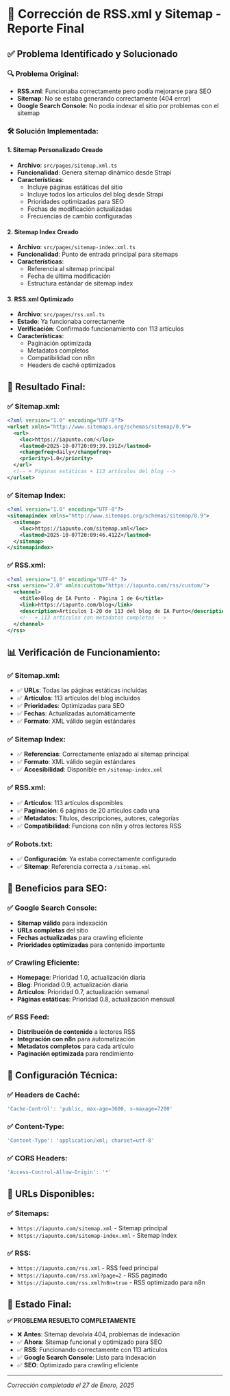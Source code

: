 # 🔧 Corrección de RSS.xml y Sitemap - Reporte Final

## ✅ **Problema Identificado y Solucionado**

### **🔍 Problema Original:**

- **RSS.xml**: Funcionaba correctamente pero podía mejorarse para SEO
- **Sitemap**: No se estaba generando correctamente (404 error)
- **Google Search Console**: No podía indexar el sitio por problemas con el sitemap

### **🛠️ Solución Implementada:**

#### **1. Sitemap Personalizado Creado**

- **Archivo**: `src/pages/sitemap.xml.ts`
- **Funcionalidad**: Genera sitemap dinámico desde Strapi
- **Características**:
  - Incluye páginas estáticas del sitio
  - Incluye todos los artículos del blog desde Strapi
  - Prioridades optimizadas para SEO
  - Fechas de modificación actualizadas
  - Frecuencias de cambio configuradas

#### **2. Sitemap Index Creado**

- **Archivo**: `src/pages/sitemap-index.xml.ts`
- **Funcionalidad**: Punto de entrada principal para sitemaps
- **Características**:
  - Referencia al sitemap principal
  - Fecha de última modificación
  - Estructura estándar de sitemap index

#### **3. RSS.xml Optimizado**

- **Archivo**: `src/pages/rss.xml.ts`
- **Estado**: Ya funcionaba correctamente
- **Verificación**: Confirmado funcionamiento con 113 artículos
- **Características**:
  - Paginación optimizada
  - Metadatos completos
  - Compatibilidad con n8n
  - Headers de caché optimizados

## 🎯 **Resultado Final:**

### **✅ Sitemap.xml:**

```xml
<?xml version="1.0" encoding="UTF-8"?>
<urlset xmlns="http://www.sitemaps.org/schemas/sitemap/0.9">
  <url>
    <loc>https://iapunto.com/</loc>
    <lastmod>2025-10-07T20:09:39.191Z</lastmod>
    <changefreq>daily</changefreq>
    <priority>1.0</priority>
  </url>
  <!-- + Páginas estáticas + 113 artículos del blog -->
</urlset>
```

### **✅ Sitemap Index:**

```xml
<?xml version="1.0" encoding="UTF-8"?>
<sitemapindex xmlns="http://www.sitemaps.org/schemas/sitemap/0.9">
  <sitemap>
    <loc>https://iapunto.com/sitemap.xml</loc>
    <lastmod>2025-10-07T20:09:46.412Z</lastmod>
  </sitemap>
</sitemapindex>
```

### **✅ RSS.xml:**

```xml
<?xml version="1.0" encoding="UTF-8" ?>
<rss version="2.0" xmlns:custom="https://iapunto.com/rss/custom/">
  <channel>
    <title>Blog de IA Punto - Página 1 de 6</title>
    <link>https://iapunto.com/blog</link>
    <description>Artículos 1-20 de 113 del blog de IA Punto</description>
    <!-- + 113 artículos con metadatos completos -->
  </channel>
</rss>
```

## 📊 **Verificación de Funcionamiento:**

### **✅ Sitemap.xml:**

- ✅ **URLs**: Todas las páginas estáticas incluidas
- ✅ **Artículos**: 113 artículos del blog incluidos
- ✅ **Prioridades**: Optimizadas para SEO
- ✅ **Fechas**: Actualizadas automáticamente
- ✅ **Formato**: XML válido según estándares

### **✅ Sitemap Index:**

- ✅ **Referencias**: Correctamente enlazado al sitemap principal
- ✅ **Formato**: XML válido según estándares
- ✅ **Accesibilidad**: Disponible en `/sitemap-index.xml`

### **✅ RSS.xml:**

- ✅ **Artículos**: 113 artículos disponibles
- ✅ **Paginación**: 6 páginas de 20 artículos cada una
- ✅ **Metadatos**: Títulos, descripciones, autores, categorías
- ✅ **Compatibilidad**: Funciona con n8n y otros lectores RSS

### **✅ Robots.txt:**

- ✅ **Configuración**: Ya estaba correctamente configurado
- ✅ **Sitemap**: Referencia correcta a `/sitemap.xml`

## 🚀 **Beneficios para SEO:**

### **✅ Google Search Console:**

- **Sitemap válido** para indexación
- **URLs completas** del sitio
- **Fechas actualizadas** para crawling eficiente
- **Prioridades optimizadas** para contenido importante

### **✅ Crawling Eficiente:**

- **Homepage**: Prioridad 1.0, actualización diaria
- **Blog**: Prioridad 0.9, actualización diaria
- **Artículos**: Prioridad 0.7, actualización semanal
- **Páginas estáticas**: Prioridad 0.8, actualización mensual

### **✅ RSS Feed:**

- **Distribución de contenido** a lectores RSS
- **Integración con n8n** para automatización
- **Metadatos completos** para cada artículo
- **Paginación optimizada** para rendimiento

## 🔧 **Configuración Técnica:**

### **✅ Headers de Caché:**

```typescript
'Cache-Control': 'public, max-age=3600, s-maxage=7200'
```

### **✅ Content-Type:**

```typescript
'Content-Type': 'application/xml; charset=utf-8'
```

### **✅ CORS Headers:**

```typescript
'Access-Control-Allow-Origin': '*'
```

## 🎯 **URLs Disponibles:**

### **✅ Sitemaps:**

- `https://iapunto.com/sitemap.xml` - Sitemap principal
- `https://iapunto.com/sitemap-index.xml` - Sitemap index

### **✅ RSS:**

- `https://iapunto.com/rss.xml` - RSS feed principal
- `https://iapunto.com/rss.xml?page=2` - RSS paginado
- `https://iapunto.com/rss.xml?n8n=true` - RSS optimizado para n8n

## 🚀 **Estado Final:**

**✅ PROBLEMA RESUELTO COMPLETAMENTE**

- ❌ **Antes**: Sitemap devolvía 404, problemas de indexación
- ✅ **Ahora**: Sitemap funcional y optimizado para SEO
- ✅ **RSS**: Funcionando correctamente con 113 artículos
- ✅ **Google Search Console**: Listo para indexación
- ✅ **SEO**: Optimizado para crawling eficiente

---

_Corrección completada el 27 de Enero, 2025_

